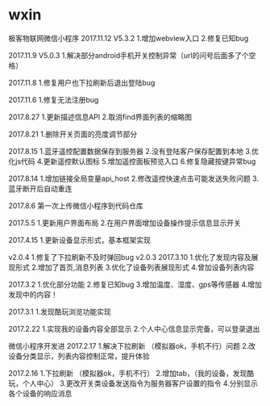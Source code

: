 # wxin
极客物联网微信小程序
2017.11.12
V5.3.2
1.增加webview入口
2.修复已知bug

2017.11.9
V5.0.3
1.解决部分android手机开关控制异常（url的问号后面多了个空格）

2017.11.8
1.修复用户也下拉刷新后退出登陆bug

2017.11.6
1.修复无法注册bug

2017.8.27
1.更新描述信息API
2.取消find界面列表的缩略图

2017.8.21
1.删除开关页面的亮度调节部分

2017.8.15
1.蓝牙遥控配置数据保存到服务器
2.没有登陆客户保存配置到本地
3.优化js代码
4.更新遥控默认图标
5.增加遥控面板预览入口
6.修复隐藏按键异常bug

2017.8.14
1.增加链接全局变量api_host
2.修改遥控快速点击可能发送失败问题
3.蓝牙断开后自动重连

2017.8.6
第一次上传微信小程序到代码仓库

2017.5.5
1.更新用户界面布局
2.在用户界面增加设备操作提示信息显示开关

2017.4.15
1.更新设备显示形式，基本框架实现

v2.0.4
1.修复了下拉刷新不及时弹回bug
v2.0.3
2017.3.10
1.优化了发现内容及展现形式 
2.增加了首页,消息列表 
3.优化了设备列表展现形式 
4.曾加设备列表内容

2017.3.2
1.优化部分功能
2.修复已知bug
3.增加温度、湿度、gps等传感器
4.增加发现中的内容！

2017.3.1
1.发现酷玩浏览功能实现


2017.2.22
1.实现我的设备内容全部显示
2.个人中心信息显示完备，可以登录退出

微信小程序开发进
2017.2.17
1.解决下拉刷新 （模拟器ok，手机不行）问题
2.改设备分类显示，列表内容控制正常，提升体验


2017.2.16
1.下拉刷新 （模拟器ok，手机不行）
2.增加tab，（我的设备，发现酷玩，个人中心）
3.更改开关类设备发送指令为服务器客户设置的指令
4.分别显示各个设备的响应消息